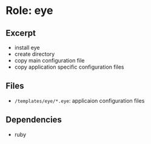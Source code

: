 Role: eye
=========

Excerpt
-------

- install eye
- create directory
- copy main configuration file
- copy application specific configuration files


Files
-----

- `/templates/eye/*.eye`: applicaion configuration files


Dependencies
------------

- ruby
